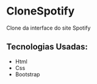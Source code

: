 # CloneSpotify
Clone da interface do site Spotify


<h2>Tecnologias Usadas:</h2>
<ul>
 <li>Html</li>
 <li>Css</li>
 <li>Bootstrap</li>
 <ul>
